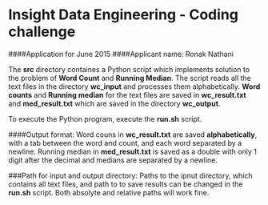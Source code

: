# Insight Data Engineering - Coding challenge

####Application for June 2015
####Applicant name: Ronak Nathani

The **src** directory containes a Python script which implements solution to the problem of **Word Count** and **Running Median**. The script reads all the text files in the directory **wc_input** and processes them alphabetically. **Word counts** and **Running median** for the text files are saved in **wc_result.txt** and **med_result.txt** which are saved in the directory **wc_output**. 

To execute the Python program, execute the **run.sh** script.

####Output format: 
Word couns in **wc_result.txt** are saved **alphabetically**, with a tab between the word and count, and each word separated by a newline. Running median in **med_result.txt** is saved as a double with only 1 digit after the decimal and medians are separated by a newline.

###Path for input and output directory:
Paths to the ipnut directory, which contains all text files, and path to to save results can be changed in the **run.sh** script. Both absolyte and relative paths will work fine.
